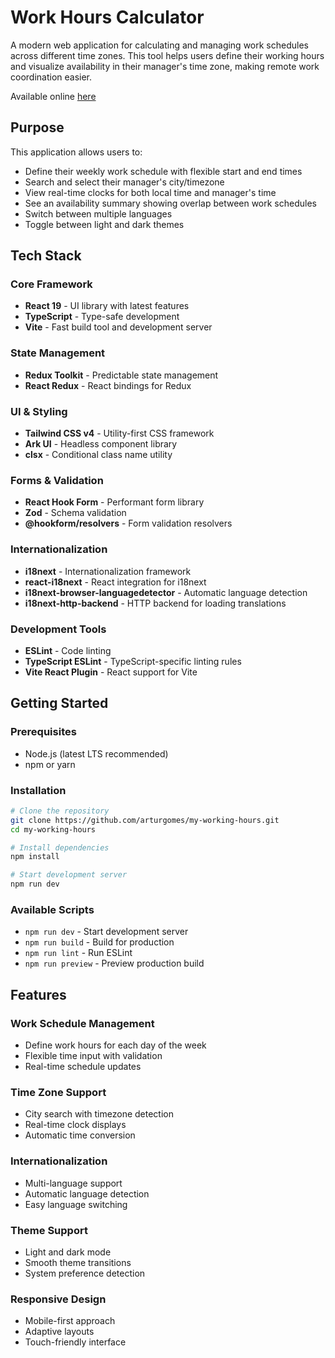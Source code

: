# Work Hours Calculator

A modern web application for calculating and managing work schedules across different time zones. This tool helps users define their working hours and visualize availability in their manager's time zone, making remote work coordination easier.

Available online [here](https://my-working-hours.vercel.app/)

## Purpose

This application allows users to:
- Define their weekly work schedule with flexible start and end times
- Search and select their manager's city/timezone
- View real-time clocks for both local time and manager's time
- See an availability summary showing overlap between work schedules
- Switch between multiple languages
- Toggle between light and dark themes

## Tech Stack

### Core Framework
- **React 19** - UI library with latest features
- **TypeScript** - Type-safe development
- **Vite** - Fast build tool and development server

### State Management
- **Redux Toolkit** - Predictable state management
- **React Redux** - React bindings for Redux

### UI & Styling
- **Tailwind CSS v4** - Utility-first CSS framework
- **Ark UI** - Headless component library
- **clsx** - Conditional class name utility

### Forms & Validation
- **React Hook Form** - Performant form library
- **Zod** - Schema validation
- **@hookform/resolvers** - Form validation resolvers

### Internationalization
- **i18next** - Internationalization framework
- **react-i18next** - React integration for i18next
- **i18next-browser-languagedetector** - Automatic language detection
- **i18next-http-backend** - HTTP backend for loading translations

### Development Tools
- **ESLint** - Code linting
- **TypeScript ESLint** - TypeScript-specific linting rules
- **Vite React Plugin** - React support for Vite

## Getting Started

### Prerequisites
- Node.js (latest LTS recommended)
- npm or yarn

### Installation
```bash
# Clone the repository
git clone https://github.com/arturgomes/my-working-hours.git
cd my-working-hours

# Install dependencies
npm install

# Start development server
npm run dev
```

### Available Scripts
- `npm run dev` - Start development server
- `npm run build` - Build for production
- `npm run lint` - Run ESLint
- `npm run preview` - Preview production build

## Features

### Work Schedule Management
- Define work hours for each day of the week
- Flexible time input with validation
- Real-time schedule updates

### Time Zone Support
- City search with timezone detection
- Real-time clock displays
- Automatic time conversion

### Internationalization
- Multi-language support
- Automatic language detection
- Easy language switching

### Theme Support
- Light and dark mode
- Smooth theme transitions
- System preference detection

### Responsive Design
- Mobile-first approach
- Adaptive layouts
- Touch-friendly interface
